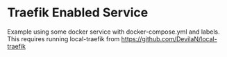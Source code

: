 # Traefik Enabled Service

Example using some docker service with docker-compose.yml and labels.
This requires running local-traefik from https://github.com/DevilaN/local-traefik
